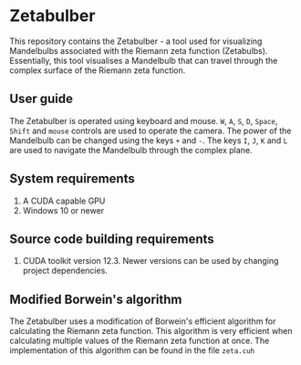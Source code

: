 # Zetabulber

This repository contains the Zetabulber - a tool used for visualizing Mandelbulbs associated with the Riemann zeta function (Zetabulbs). Essentially, this tool visualises a Mandelbulb that can travel through the complex surface of the Riemann zeta function.

## User guide

The Zetabulber is operated using keyboard and mouse. `W`, `A`, `S`, `D`, `Space`, `Shift` and `mouse` controls are used to operate the camera. The power of the Mandelbulb can be changed using the keys `+` and `-`. The keys `I`, `J`, `K` and `L` are used to navigate the Mandelbulb through the complex plane.

## System requirements

1. A CUDA capable GPU
2. Windows 10 or newer

## Source code building requirements

1. CUDA toolkit version 12.3. Newer versions can be used by changing project dependencies.

## Modified Borwein's algorithm

The Zetabulber uses a modification of Borwein's efficient algorithm for calculating the Riemann zeta function. This algorithm is very efficient when calculating multiple values of the Riemann zeta function at once. The implementation of this algorithm can be found in the file `zeta.cuh`


